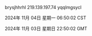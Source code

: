 brysjhhrhl 219.139.197.74 yqqlmgsycl

2024年 11月 04日 星期一 06:50:02 CST

2024年 11月 03日 星期日 22:50:02 GMT
